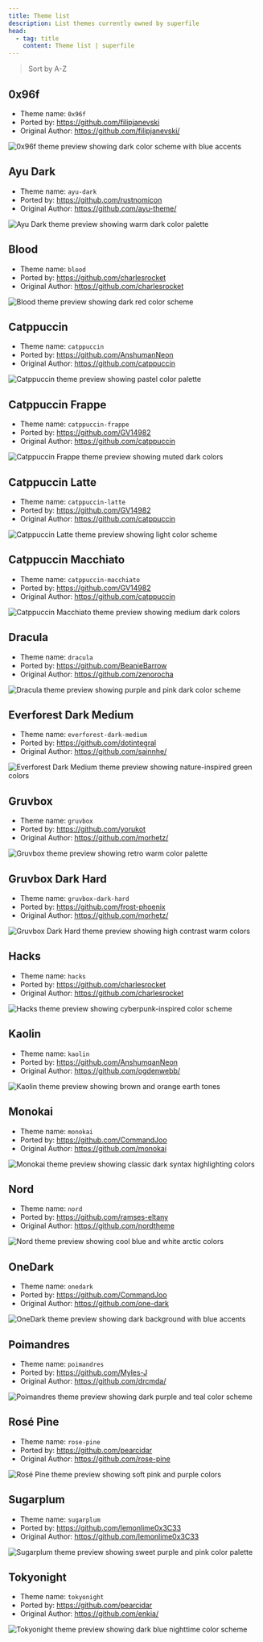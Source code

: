 ```yaml
---
title: Theme list
description: List themes currently owned by superfile
head:
  - tag: title
    content: Theme list | superfile
---
```


> Sort by A-Z

## 0x96f

- Theme name: `0x96f`
- Ported by: https://github.com/filipjanevski
- Original Author: https://github.com/filipjanevski/

![0x96f theme preview showing dark color scheme with blue accents](../../../assets/git-assets/theme/0x96f.png)

## Ayu Dark

- Theme name: `ayu-dark`
- Ported by: https://github.com/rustnomicon
- Original Author: https://github.com/ayu-theme/

![Ayu Dark theme preview showing warm dark color palette](../../../assets/git-assets/theme/ayu-dark.png)

## Blood

- Theme name: `blood`
- Ported by: https://github.com/charlesrocket
- Original Author: https://github.com/charlesrocket

![Blood theme preview showing dark red color scheme](../../../assets/git-assets/theme/blood.png)

## Catppuccin

- Theme name: `catppuccin`
- Ported by: https://github.com/AnshumanNeon
- Original Author: https://github.com/catppuccin

![Catppuccin theme preview showing pastel color palette](../../../assets/git-assets/theme/catppuccin.png)

## Catppuccin Frappe

- Theme name: `catppuccin-frappe`
- Ported by: https://github.com/GV14982
- Original Author: https://github.com/catppuccin

![Catppuccin Frappe theme preview showing muted dark colors](../../../assets/git-assets/theme/catppuccin-frappe.png)

## Catppuccin Latte

- Theme name: `catppuccin-latte`
- Ported by: https://github.com/GV14982
- Original Author: https://github.com/catppuccin

![Catppuccin Latte theme preview showing light color scheme](../../../assets/git-assets/theme/catppuccin-latte.png)

## Catppuccin Macchiato

- Theme name: `catppuccin-macchiato`
- Ported by: https://github.com/GV14982
- Original Author: https://github.com/catppuccin

![Catppuccin Macchiato theme preview showing medium dark colors](../../../assets/git-assets/theme/catppuccin-macchiato.png)

## Dracula

- Theme name: `dracula`
- Ported by: https://github.com/BeanieBarrow
- Original Author: https://github.com/zenorocha

![Dracula theme preview showing purple and pink dark color scheme](../../../assets/git-assets/theme/dracula.png)

## Everforest Dark Medium

- Theme name: `everforest-dark-medium`
- Ported by: https://github.com/dotintegral
- Original Author: https://github.com/sainnhe/

![Everforest Dark Medium theme preview showing nature-inspired green colors](../../../assets/git-assets/theme/everforest-dark-medium.png)

## Gruvbox

- Theme name: `gruvbox`
- Ported by: https://github.com/yorukot
- Original Author: https://github.com/morhetz/

![Gruvbox theme preview showing retro warm color palette](../../../assets/git-assets/theme/gruvbox.png)

## Gruvbox Dark Hard

- Theme name: `gruvbox-dark-hard`
- Ported by: https://github.com/frost-phoenix
- Original Author: https://github.com/morhetz/

![Gruvbox Dark Hard theme preview showing high contrast warm colors](../../../assets/git-assets/theme/gruvbox-dark-hard.png)

## Hacks

- Theme name: `hacks`
- Ported by: https://github.com/charlesrocket
- Original Author: https://github.com/charlesrocket

![Hacks theme preview showing cyberpunk-inspired color scheme](../../../assets/git-assets/theme/hacks.png)

## Kaolin

- Theme name: `kaolin`
- Ported by: https://github.com/AnshumqanNeon
- Original Author: https://github.com/ogdenwebb/

![Kaolin theme preview showing brown and orange earth tones](../../../assets/git-assets/theme/kaolin.png)

## Monokai

- Theme name: `monokai`
- Ported by: https://github.com/CommandJoo
- Original Author: https://github.com/monokai

![Monokai theme preview showing classic dark syntax highlighting colors](../../../assets/git-assets/theme/monokai.png)

## Nord

- Theme name: `nord`
- Ported by: https://github.com/ramses-eltany
- Original Author: https://github.com/nordtheme

![Nord theme preview showing cool blue and white arctic colors](../../../assets/git-assets/theme/nord.png)

## OneDark

- Theme name: `onedark`
- Ported by: https://github.com/CommandJoo
- Original Author: https://github.com/one-dark

![OneDark theme preview showing dark background with blue accents](../../../assets/git-assets/theme/onedark.png)

## Poimandres

- Theme name: `poimandres`
- Ported by: https://github.com/Myles-J
- Original Author: https://github.com/drcmda/

![Poimandres theme preview showing dark purple and teal color scheme](../../../assets/git-assets/theme/poimandres.png)

## Rosé Pine

- Theme name: `rose-pine`
- Ported by: https://github.com/pearcidar
- Original Author: https://github.com/rose-pine

![Rosé Pine theme preview showing soft pink and purple colors](../../../assets/git-assets/theme/rose-pine.png)

## Sugarplum

- Theme name: `sugarplum`
- Ported by: https://github.com/lemonlime0x3C33
- Original Author: https://github.com/lemonlime0x3C33

![Sugarplum theme preview showing sweet purple and pink color palette](../../../assets/git-assets/theme/sugarplum.png)

## Tokyonight

- Theme name: `tokyonight`
- Ported by: https://github.com/pearcidar
- Original Author: https://github.com/enkia/

![Tokyonight theme preview showing dark blue nighttime color scheme](../../../assets/git-assets/theme/tokyonight.png)
